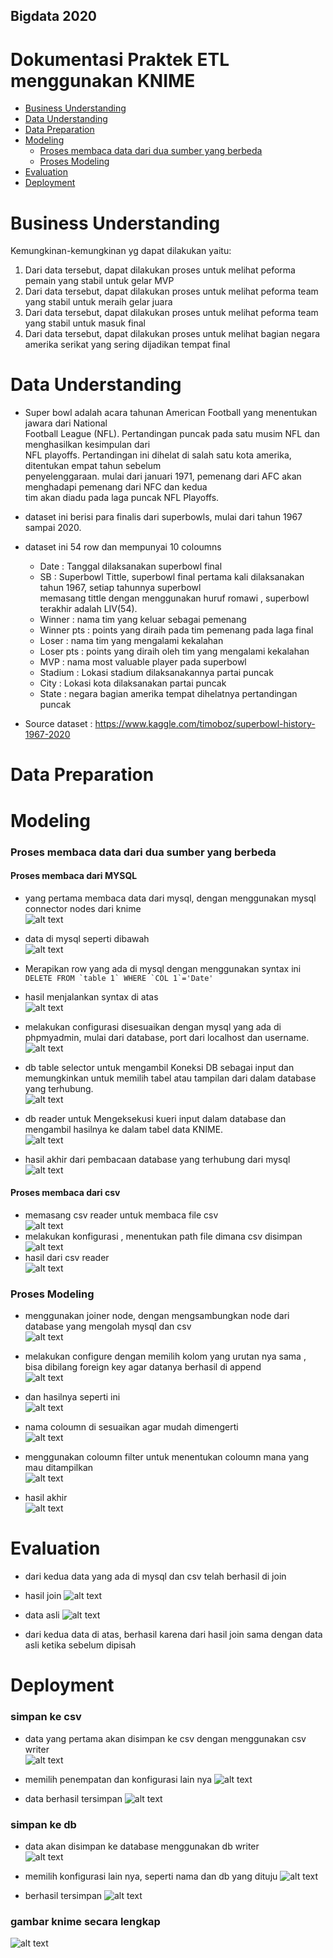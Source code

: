 ## Bigdata 2020

# Dokumentasi Praktek ETL menggunakan KNIME

* [Business Understanding](https://github.com/farizpurn/Bigdata/blob/master/README.md#business-understanding)<br/>
* [Data Understanding](https://github.com/farizpurn/Bigdata/blob/master/README.md#data-understanding)<br/>
* [Data Preparation](https://github.com/farizpurn/Bigdata/blob/master/README.md#data-preparation)<br/>
* [Modeling](https://github.com/farizpurn/Bigdata/blob/master/README.md#modeling)<br/>
  - [Proses membaca data dari dua sumber yang berbeda](https://github.com/farizpurn/Bigdata/blob/master/README.md#proses-membaca-data-dari-dua-sumber-yang-berbeda)<br/>
  - [Proses Modeling](https://github.com/farizpurn/Bigdata/blob/master/README.md#proses-modeling)<br/>
* [Evaluation](https://github.com/farizpurn/Bigdata/blob/master/README.md#evaluation)<br/>
* [Deployment](https://github.com/farizpurn/Bigdata/blob/master/README.md#deployment)<br/>

# Business Understanding
Kemungkinan-kemungkinan yg dapat dilakukan yaitu:
1. Dari data tersebut, dapat dilakukan proses untuk melihat peforma pemain yang stabil untuk gelar MVP
2. Dari data tersebut, dapat dilakukan proses untuk melihat peforma team yang stabil untuk meraih gelar juara
3. Dari data tersebut, dapat dilakukan proses untuk melihat peforma team yang stabil untuk masuk final
4. Dari data tersebut, dapat dilakukan proses untuk melihat bagian negara amerika serikat yang sering dijadikan tempat final

# Data Understanding

- Super bowl adalah acara tahunan American Football yang menentukan jawara dari National<br/>
  Football League (NFL). Pertandingan puncak pada satu musim NFL dan menghasilkan kesimpulan dari<br/>
  NFL playoffs. Pertandingan ini dihelat di salah satu kota amerika, ditentukan empat tahun sebelum<br/>
  penyelenggaraan. mulai dari januari 1971, pemenang dari AFC akan menghadapi pemenang dari NFC dan kedua<br/>
  tim akan diadu pada laga puncak NFL Playoffs.  
  
- dataset ini berisi para finalis dari superbowls, mulai dari tahun 1967 sampai 2020.

- dataset ini 54 row dan mempunyai 10 coloumns
  - Date : Tanggal dilaksanakan superbowl final
  - SB : Superbowl Tittle, superbowl final pertama kali dilaksanakan tahun 1967, setiap tahunnya superbowl<br/>
        memasang tittle dengan menggunakan huruf romawi , superbowl terakhir adalah LIV(54).
  - Winner : nama tim yang keluar sebagai pemenang
  - Winner pts : points yang diraih pada tim pemenang pada laga final
  - Loser : nama tim yang mengalami kekalahan
  - Loser pts : points yang diraih oleh tim yang mengalami kekalahan
  - MVP : nama most valuable player pada superbowl
  - Stadium : Lokasi stadium dilaksanakannya partai puncak
  - City : Lokasi kota dilaksanakan partai puncak
  - State : negara bagian amerika tempat dihelatnya pertandingan puncak

- Source dataset : https://www.kaggle.com/timoboz/superbowl-history-1967-2020

# Data Preparation

# Modeling
### Proses membaca data dari dua sumber yang berbeda
#### Proses membaca dari MYSQL
- yang pertama membaca data dari mysql, dengan menggunakan mysql connector nodes dari knime<br/>
![alt text](https://github.com/farizpurn/Bigdata/blob/master/picture/mysql_connector-membaca.PNG "mysql connector")

- data di mysql seperti dibawah<br/>
![alt text](https://github.com/farizpurn/Bigdata/blob/master/picture/sql_import-membaca.PNG "mysql data")

- Merapikan row yang ada di mysql dengan menggunakan syntax ini<br/>
``` DELETE FROM `table 1` WHERE `COL 1`='Date' ```<br/>

- hasil menjalankan syntax di atas<br/>
![alt text](https://github.com/farizpurn/Bigdata/blob/master/picture/hasil_rapih_mysql.PNG "hasil mysql")<br/>

- melakukan configurasi disesuaikan dengan mysql yang ada di phpmyadmin, mulai dari database, port dari localhost dan username.<br/>
![alt text](https://github.com/farizpurn/Bigdata/blob/master/picture/proses_configure_mysql.PNG "configure mysql")<br/>

- db table selector untuk mengambil Koneksi DB sebagai input dan memungkinkan untuk memilih tabel atau tampilan dari dalam database yang terhubung.<br/>
![alt text](https://github.com/farizpurn/Bigdata/blob/master/picture/db_table_selector.PNG "db table selector")<br/>

- db reader untuk Mengeksekusi kueri input dalam database dan mengambil hasilnya ke dalam tabel data KNIME.<br/>
![alt text](https://github.com/farizpurn/Bigdata/blob/master/picture/db_reader.PNG "db reader")<br/>

- hasil akhir dari pembacaan database yang terhubung dari mysql<br/>
![alt text](https://github.com/farizpurn/Bigdata/blob/master/picture/data_mysql.PNG "hasil mysql")<br/>

#### Proses membaca dari csv
- memasang csv reader untuk membaca file csv<br/>
![alt text](https://github.com/farizpurn/Bigdata/blob/master/picture/csv_reader.PNG " csv baca")<br/>
- melakukan konfigurasi , menentukan path file dimana csv disimpan<br/>
![alt text](https://github.com/farizpurn/Bigdata/blob/master/picture/csv_baca.PNG " csv reader")<br/>
- hasil dari csv reader<br/>
![alt text](https://github.com/farizpurn/Bigdata/blob/master/picture/hasil_csv.PNG " csv hasil")<br/>

### Proses Modeling
- menggunakan joiner node, dengan mengsambungkan node dari database yang mengolah mysql dan csv<br/>
![alt text](https://github.com/farizpurn/Bigdata/blob/master/picture/joiner.PNG " joiner")<br/>

- melakukan configure dengan memilih kolom yang urutan nya sama , bisa dibilang foreign key agar datanya berhasil di append<br/>
![alt text](https://github.com/farizpurn/Bigdata/blob/master/picture/configure_joiner.PNG " configure joiner")<br/>

- dan hasilnya seperti ini<br/>
![alt text](https://github.com/farizpurn/Bigdata/blob/master/picture/join_belumGantiNama.PNG " configure joiner")<br/>

- nama coloumn di sesuaikan agar mudah dimengerti<br/>
![alt text](https://github.com/farizpurn/Bigdata/blob/master/picture/RENAME_COULOMNS.PNG " configure joiner")<br/>

- menggunakan coloumn filter untuk menentukan coloumn mana yang mau ditampilkan<br/>
![alt text](https://github.com/farizpurn/Bigdata/blob/master/picture/coloumn_filter.PNG " hasil join")<br/>

- hasil akhir<br/>
![alt text](https://github.com/farizpurn/Bigdata/blob/master/picture/hasil_join.PNG " hasil join")<br/>

# Evaluation

- dari kedua data yang ada di mysql dan csv telah berhasil di join

- hasil join
![alt text](https://github.com/farizpurn/Bigdata/blob/master/picture/hasil_join.PNG " hasil join")<br/>

- data asli 
![alt text](https://github.com/farizpurn/Bigdata/blob/master/picture/data_asli.PNG " asli")<br/>

- dari kedua data di atas, berhasil karena dari hasil join sama dengan data asli ketika sebelum dipisah

# Deployment
### simpan ke csv
- data yang pertama akan disimpan ke csv dengan menggunakan csv writer<br/>
![alt text](https://github.com/farizpurn/Bigdata/blob/master/picture/csv_writer.PNG " asli csv")<br/>

- memilih penempatan dan konfigurasi lain nya
![alt text](https://github.com/farizpurn/Bigdata/blob/master/picture/configure_csv.PNG " csv write")<br/>
 
- data berhasil tersimpan
![alt text](https://github.com/farizpurn/Bigdata/blob/master/picture/data_csv_berhasil.PNG " csv write")<br/>

 ### simpan ke db
- data akan disimpan ke database menggunakan db writer<br/>
![alt text](https://github.com/farizpurn/Bigdata/blob/master/picture/db_writer.PNG " asli csv")<br/>

- memilih konfigurasi lain nya, seperti nama dan db yang dituju
![alt text](https://github.com/farizpurn/Bigdata/blob/master/picture/configure_db.PNG " asli csv")<br/>

- berhasil tersimpan
![alt text](https://github.com/farizpurn/Bigdata/blob/master/picture/berhasil_db.PNG " asli csv")<br/>

 ### gambar knime secara lengkap

![alt text](https://github.com/farizpurn/Bigdata/blob/master/picture/knime.PNG " asli csv")<br/>




